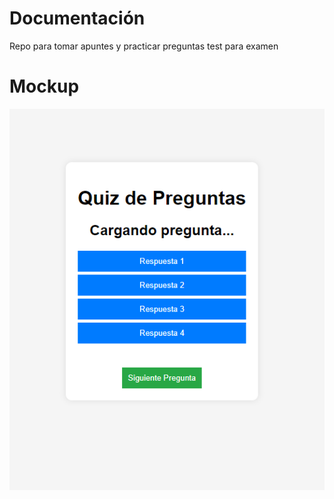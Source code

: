 # Documentación
Repo para tomar apuntes y practicar preguntas test para examen


# Mockup

![alt text](image.png)